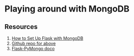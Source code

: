 # Playing around with MongoDB

## Resources
1. [How to Set Up Flask with MongoDB](https://www.mongodb.com/resources/products/compatibilities/setting-up-flask-with-mongodb)
2. [Github repo for above](https://github.com/mongodb-developer/flask-pymongo-example)
3. [Flask-PyMongo doco](https://flask-pymongo.readthedocs.io/en/latest/)
